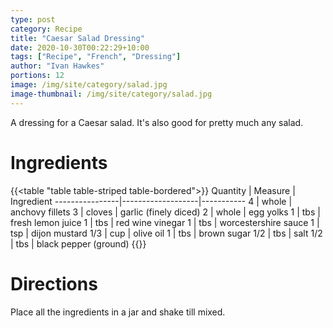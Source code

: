 ```yaml
---
type: post
category: Recipe
title: "Caesar Salad Dressing"
date: 2020-10-30T00:22:29+10:00
tags: ["Recipe", "French", "Dressing"]
author: "Ivan Hawkes"
portions: 12
image: /img/site/category/salad.jpg
image-thumbnail: /img/site/category/salad.jpg
---
```


A dressing for a Caesar salad. It's also good for pretty much any salad.
<!--more-->

# Ingredients

{{<table "table table-striped table-bordered">}}
Quantity        | Measure           | Ingredient
----------------|-------------------|-----------
4               | whole             | anchovy fillets
3               | cloves            | garlic (finely diced)
2               | whole             | egg yolks
1               | tbs               | fresh lemon juice
1               | tbs               | red wine vinegar
1               | tbs               | worcestershire sauce
1               | tsp               | dijon mustard
1/3             | cup               | olive oil
1               | tbs               | brown sugar
1/2             | tbs               | salt
1/2             | tbs               | black pepper (ground)
{{</table>}}

# Directions

Place all the ingredients in a jar and shake till mixed.

